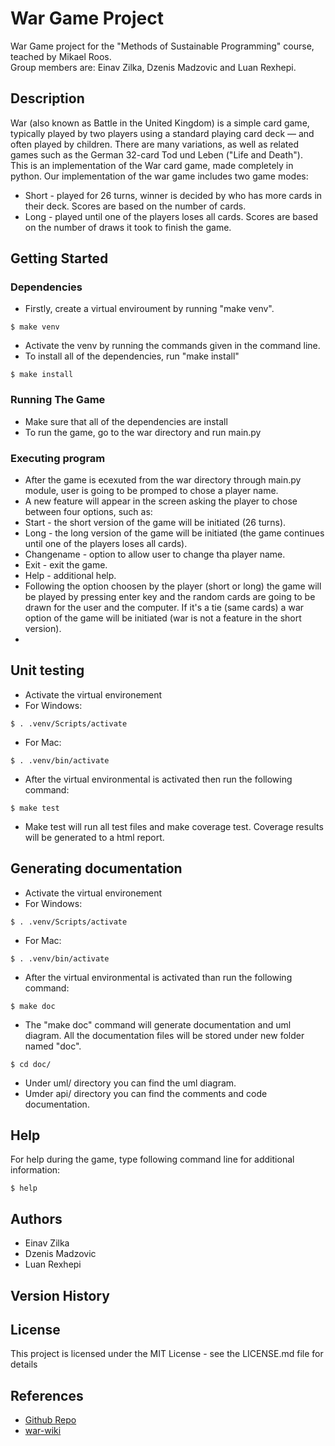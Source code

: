 # War Game Project

War Game project for the "Methods of Sustainable Programming" course, teached by Mikael Roos.<br />
Group members are: Einav Zilka, Dzenis Madzovic and Luan Rexhepi.

## Description
War (also known as Battle in the United Kingdom) is a simple card game, typically played by two players using a standard playing card deck — and often played by children. There are many variations, as well as related games such as the German 32-card Tod und Leben ("Life and Death").<br />
This is an implementation of the War card game, made completely in python. Our implementation of the war game includes two game modes:
* Short - played for 26 turns, winner is decided by who has more cards in their deck. Scores are based on the number of cards.
* Long - played until one of the players loses all cards. Scores are based on the number of draws it took to finish the game.

## Getting Started

### Dependencies

* Firstly, create a virtual enviroument by running "make venv".
```
$ make venv
```
* Activate the venv by running the commands given in the command line.
* To install all of the dependencies, run "make install"
```
$ make install
```

### Running The Game

* Make sure that all of the dependencies are install
* To run the game, go to the war directory and run main.py

### Executing program

* After the game is ecexuted from the war directory through main.py module, user is going to be promped to chose a player name.
* A new feature will appear in the screen asking the player to chose between four options, such as:
* Start - the short version of the game will be initiated (26 turns).
* Long - the long version of the game will be initiated (the game continues until one of the players loses all cards).
* Changename - option to allow user to change tha player name.
* Exit - exit the game.
* Help - additional help.
* Following the option choosen by the player (short or long) the game will be played by pressing enter key and the random cards are going to be drawn for the user and the computer. If it's a tie (same cards) a war option of the game will be initiated (war is not a feature in the short version).
* 

## Unit testing

* Activate the virtual environement 
* For Windows:
```
$ . .venv/Scripts/activate
```
* For Mac:
```
$ . .venv/bin/activate
```
* After the virtual environmental is activated then run the following command:
```
$ make test
```
* Make test will run all test files and make coverage test. Coverage results will be generated to a html report.


## Generating documentation

* Activate the virtual environement 
* For Windows:
```
$ . .venv/Scripts/activate
```
* For Mac:
```
$ . .venv/bin/activate
```
* After the virtual environmental is activated than run the following command:
```
$ make doc
```
* The "make doc" command will generate documentation and uml diagram. All the documentation files will be stored under new folder named "doc".
```
$ cd doc/
```
* Under uml/ directory you can find the uml diagram.
* Umder api/ directory you can find the comments and code documentation.

## Help

For help during the game, type following command line for additional information:
```
$ help
```

## Authors
* Einav Zilka
* Dzenis Madzovic
* Luan Rexhepi


## Version History


## License

This project is licensed under the MIT License - see the LICENSE.md file for details

## References

* [Github Repo](https://github.com/PsychicPlatypus/WARGAME-project)
* [war-wiki](https://en.wikipedia.org/wiki/War_(card_game))


